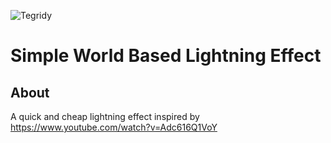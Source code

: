 ![Tegridy](./0.png)

# Simple World Based Lightning Effect
## About
A quick and cheap lightning effect inspired by
https://www.youtube.com/watch?v=Adc616Q1VoY
